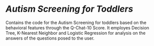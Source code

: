 # _*Autism Screening for Toddlers*_

Contains the code for the Autism Screening for toddlers based on the behavioral features through the Q-Chat-10 Score. 
It employes Decision Tree, K-Nearest Neighbor and Logistic Regression for analysis on the answers of the questions posed to the user.
